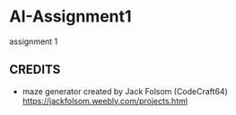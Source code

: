 # AI-Assignment1

assignment 1

## CREDITS

- maze generator created by Jack Folsom (CodeCraft64) https://jackfolsom.weebly.com/projects.html
